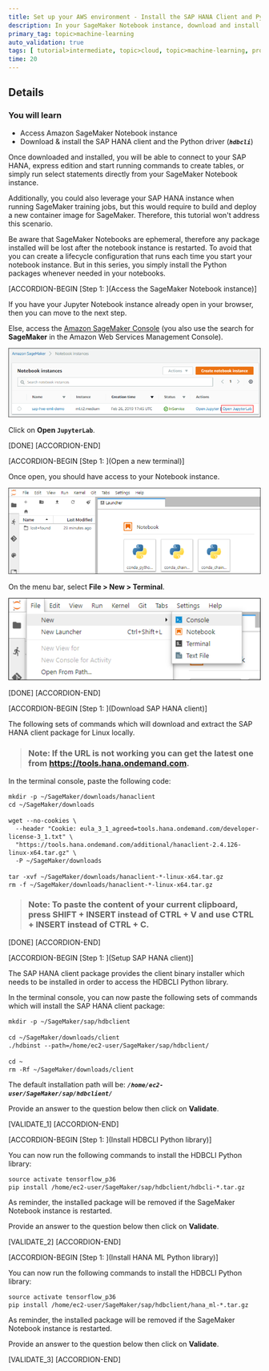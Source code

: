 ```yaml
---
title: Set up your AWS environment - Install the SAP HANA Client and Python libraries in SageMaker Notebook
description: In your SageMaker Notebook instance, download and install the SAP HANA client and the Python driver to connect to your SAP HANA, express edition instance.
primary_tag: topic>machine-learning
auto_validation: true
tags: [ tutorial>intermediate, topic>cloud, topic>machine-learning, products>sap-hana\,-express-edition, products>sap-hana ]
time: 20
---
```


## Details
### You will learn  
  - Access Amazon SageMaker Notebook instance
  - Download & install the SAP HANA client and the Python driver (***`hdbcli`***)

Once downloaded and installed, you will be able to connect to your SAP HANA, express edition and start running commands to create tables, or simply run select statements directly from your SageMaker Notebook instance.

Additionally, you could also leverage your SAP HANA instance when running SageMaker training jobs, but this would require to build and deploy a new container image for SageMaker. Therefore, this tutorial won't address this scenario.

Be aware that SageMaker Notebooks are ephemeral, therefore any package installed will be lost after the notebook instance is restarted.
To avoid that you can create a lifecycle configuration that runs each time you start your notebook instance.
But in this series, you simply install the Python packages whenever needed in your notebooks.

[ACCORDION-BEGIN [Step 1: ](Access the SageMaker Notebook instance)]

If you have your Jupyter Notebook instance already open in your browser, then you can move to the next step.

Else, access the <a href="https://console.aws.amazon.com/sagemaker" target="&#95;blank">Amazon SageMaker Console</a> (you also use the search for **SageMaker** in the Amazon Web Services Management Console).

![Amazon Web Services](sagemaker-01.png)

Click on **Open `JupyterLab`**.

[DONE]
[ACCORDION-END]

[ACCORDION-BEGIN [Step 1: ](Open a new terminal)]

Once open, you should have access to your Notebook instance.

![Amazon Web Services](sagemaker-02.png)

On the menu bar, select **File > New > Terminal**.

![Amazon Web Services](sagemaker-03.png)

[DONE]
[ACCORDION-END]

[ACCORDION-BEGIN [Step 1: ](Download SAP HANA client)]

The following sets of commands which will download and extract the SAP HANA client package for Linux locally.

> ### **Note:** If the URL is not working you can get the latest one from <https://tools.hana.ondemand.com>.

In the terminal console, paste the following code:

```shell
mkdir -p ~/SageMaker/downloads/hanaclient
cd ~/SageMaker/downloads

wget --no-cookies \
  --header "Cookie: eula_3_1_agreed=tools.hana.ondemand.com/developer-license-3_1.txt" \
  "https://tools.hana.ondemand.com/additional/hanaclient-2.4.126-linux-x64.tar.gz" \
  -P ~/SageMaker/downloads

tar -xvf ~/SageMaker/downloads/hanaclient-*-linux-x64.tar.gz
rm -f ~/SageMaker/downloads/hanaclient-*-linux-x64.tar.gz
```

> ### **Note:** To paste the content of your current clipboard, press **SHIFT** + **INSERT** instead of CTRL + V and use **CTRL** + **INSERT** instead of CTRL + C.

[DONE]
[ACCORDION-END]

[ACCORDION-BEGIN [Step 1: ](Setup SAP HANA client)]

The SAP HANA client package provides the client binary installer which needs to be installed in order to access the HDBCLI Python library.

In the terminal console, you can now paste the following sets of commands which will install the SAP HANA client package:

```shell
mkdir -p ~/SageMaker/sap/hdbclient

cd ~/SageMaker/downloads/client
./hdbinst --path=/home/ec2-user/SageMaker/sap/hdbclient/

cd ~
rm -Rf ~/SageMaker/downloads/client
```

The default installation path will be: ***`/home/ec2-user/SageMaker/sap/hdbclient/`***

Provide an answer to the question below then click on **Validate**.

[VALIDATE_1]
[ACCORDION-END]

[ACCORDION-BEGIN [Step 1: ](Install HDBCLI Python library)]

You can now run the following commands to install the HDBCLI Python library:

```shell
source activate tensorflow_p36
pip install /home/ec2-user/SageMaker/sap/hdbclient/hdbcli-*.tar.gz
```

As reminder, the installed package will be removed if the SageMaker Notebook instance is restarted.

Provide an answer to the question below then click on **Validate**.

[VALIDATE_2]
[ACCORDION-END]

[ACCORDION-BEGIN [Step 1: ](Install HANA ML Python library)]

You can now run the following commands to install the HDBCLI Python library:

```shell
source activate tensorflow_p36
pip install /home/ec2-user/SageMaker/sap/hdbclient/hana_ml-*.tar.gz
```

As reminder, the installed package will be removed if the SageMaker Notebook instance is restarted.

Provide an answer to the question below then click on **Validate**.

[VALIDATE_3]
[ACCORDION-END]
